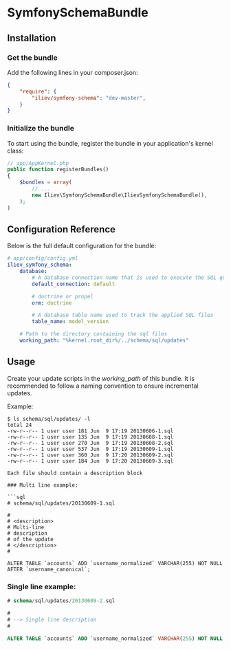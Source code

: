 SymfonySchemaBundle
==============

## Installation

### Get the bundle

Add the following lines in your composer.json:

```json
{
    "require": {
        "iliev/symfony-schema": "dev-master",
    }
}
```

### Initialize the bundle

To start using the bundle, register the bundle in your application's kernel class:

```php
// app/AppKernel.php
public function registerBundles()
{
    $bundles = array(
        // ...
        new Iliev\SymfonySchemaBundle\IlievSymfonySchemaBundle(),
    );
)
```

## Configuration Reference

Below is the full default configuration for the bundle:

```yaml
# app/config/config.yml
iliev_symfony_schema:
    database:
        # A database connection name that is used to execute the SQL queries
        default_connection: default

        # doctrine or propel
        orm: doctrine

        # A database table name used to track the applied SQL files
        table_name: model_version

    # Path to the directory containing the sql files
    working_path: "%kernel.root_dir%/../schema/sql/updates"
```

## Usage

Create your update scripts in the *working_path* of this bundle.
It is recommended to follow a naming convention to ensure incremental updates.

Example:
```
$ ls schema/sql/updates/ -l
total 24
-rw-r--r-- 1 user user 181 Jun  9 17:19 20130606-1.sql
-rw-r--r-- 1 user user 135 Jun  9 17:19 20130608-1.sql
-rw-r--r-- 1 user user 270 Jun  9 17:19 20130608-2.sql
-rw-r--r-- 1 user user 537 Jun  9 17:19 20130609-1.sql
-rw-r--r-- 1 user user 360 Jun  9 17:20 20130609-2.sql
-rw-r--r-- 1 user user 184 Jun  9 17:20 20130609-3.sql

Each file should contain a description block

### Multi line example:

```sql
# schema/sql/updates/20130609-1.sql

#
# <description>
# Multi-line
# description
# of the update
# </description>
#

ALTER TABLE `accounts` ADD `username_normalized` VARCHAR(255) NOT NULL AFTER `username_canonical`;
```

### Single line example:

```sql
# schema/sql/updates/20130609-2.sql

#
# --> Single line description
#

ALTER TABLE `accounts` ADD `username_normalized` VARCHAR(255) NOT NULL AFTER `username_canonical`;
```
